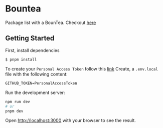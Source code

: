# Bountea
Package list with a BounTea. Checkout [here](https://bountea-test.vercel.app/)

## Getting Started
First, install dependencies
```
$ pnpm install
```

To create your `Personal Access Token` follow this [link](https://github.com/settings/tokens)
Create, a `.env.local` file with the following content:
```
GITHUB_TOKEN=PersonalAccessToken
```

Run the development server:

```bash
npm run dev
# or
pnpm dev
```

Open [http://localhost:3000](http://localhost:3000) with your browser to see the result.
